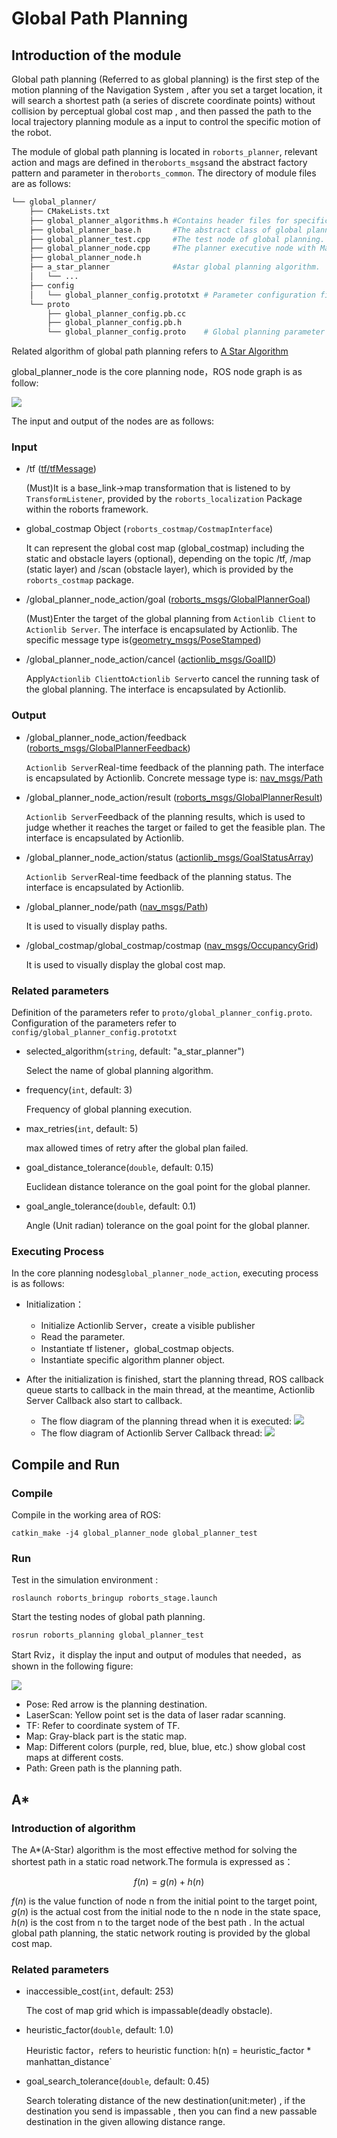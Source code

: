 # Global Path Planning

## Introduction of the module

Global path planning (Referred to as global planning) is the first step of the motion planning of the Navigation System , after you set a target location, it will search a shortest path (a series of discrete coordinate points) without collision by perceptual global cost map , and then passed the path to the local trajectory planning module as a input to control the specific motion of the robot.



The module of global path planning is located in `roborts_planner`,  relevant action and mags are defined in the`roborts_msgs`and the  abstract factory pattern and parameter in the`roborts_common`. The directory of module files are as follows:

```bash
└── global_planner/
    ├── CMakeLists.txt
    ├── global_planner_algorithms.h #Contains header files for specific algorithms
    ├── global_planner_base.h       #The abstract class of global planning algorithm.
    ├── global_planner_test.cpp     #The test node of global planning.
    ├── global_planner_node.cpp     #The planner executive node with Main functions 
    ├── global_planner_node.h       
    ├── a_star_planner              #Astar global planning algorithm. 
    │   └── ...
    ├── config
    │   └── global_planner_config.prototxt # Parameter configuration file
    └── proto  
        ├── global_planner_config.pb.cc
        ├── global_planner_config.pb.h
        └── global_planner_config.proto    # Global planning parameter definition file.
```

Related algorithm of global path planning refers to [A Star Algorithm](algorithm/a_star.md) 

global_planner_node is the core planning node，ROS node graph is as follow:

![](https://rm-static.djicdn.com/documents/20758/63b3d8db24ce71547553505842780076.png)

The input and output of the nodes are as follows:

### Input

* /tf ([tf/tfMessage](http://docs.ros.org/api/tf/html/msg/tfMessage.html))

  (Must)It is a base_link->map transformation that is listened to by `TransformListener`, provided by the `roborts_localization` Package within the roborts framework.

* global_costmap Object (`roborts_costmap/CostmapInterface`)

  It can represent the global  cost map (global_costmap) including the static and obstacle layers (optional), depending on the topic /tf, /map (static layer) and /scan (obstacle layer), which is provided by the `roborts_costmap` package.

* /global_planner_node_action/goal ([roborts_msgs/GlobalPlannerGoal]())

  (Must)Enter the target of the global planning from `Actionlib Client` to `Actionlib Server`. The interface is encapsulated by Actionlib. The specific message type is([geometry_msgs/PoseStamped](http://docs.ros.org/api/geometry_msgs/html/msg/PoseStamped.html))

* /global_planner_node_action/cancel ([actionlib_msgs/GoalID](http://docs.ros.org/api/actionlib_msgs/html/msg/GoalID.html))

  Apply`Actionlib Client`to`Actionlib Server`to cancel the running task of the global planning. The interface is encapsulated by Actionlib.

### Output

* /global_planner_node_action/feedback ([roborts_msgs/GlobalPlannerFeedback]())

  `Actionlib Server`Real-time feedback of the planning path. The interface is encapsulated by Actionlib. Concrete message type is:  [nav_msgs/Path](http://docs.ros.org/api/nav_msgs/html/msg/Path.html)

* /global_planner_node_action/result ([roborts_msgs/GlobalPlannerResult]())

  `Actionlib Server`Feedback of the planning results, which is used to judge whether it reaches the target or failed to get the feasible plan. The interface is encapsulated by Actionlib.

* /global_planner_node_action/status ([actionlib_msgs/GoalStatusArray](http://docs.ros.org/api/actionlib_msgs/html/msg/GoalStatusArray.html))  

  `Actionlib Server`Real-time feedback of the planning status. The interface is encapsulated by Actionlib.

* /global_planner_node/path ([nav_msgs/Path](http://docs.ros.org/api/nav_msgs/html/msg/Path.html))  

  It is used to visually display paths.

* /global_costmap/global_costmap/costmap ([nav_msgs/OccupancyGrid](http://docs.ros.org/api/nav_msgs/html/msg/OccupancyGrid.html))  

  It is used to visually display the global cost map.

### Related parameters

Definition of the parameters refer to `proto/global_planner_config.proto`. Configuration of the parameters refer to `config/global_planner_config.prototxt`

* selected_algorithm(`string`, default: "a_star_planner")

    Select the name of global planning algorithm.

* frequency(`int`, default: 3)

    Frequency of global planning execution.

* max_retries(`int`, default: 5)

    max allowed times of retry after the global plan failed.   

* goal_distance_tolerance(`double`, default: 0.15)

    Euclidean distance tolerance on the goal point for the global planner.

* goal_angle_tolerance(`double`, default: 0.1)

    Angle (Unit radian) tolerance on the goal point for the global planner.

### Executing Process

In the core planning nodes`global_planner_node_action`, executing process is as follows:

- Initialization： 
  - Initialize Actionlib Server，create a visible publisher
  - Read the parameter.
  - Instantiate tf listener，global_costmap objects.
  - Instantiate specific algorithm planner object.

- After the initialization is finished, start the planning thread, ROS callback queue starts to callback in the main thread, at the meantime, Actionlib Server Callback also start to callback.
  - The flow diagram of the planning thread when it is executed:
    ![](https://rm-static.djicdn.com/documents/20758/057c895762b7d1547553536324774678.png)
  -  The flow diagram of Actionlib Server Callback thread:
    ![](https://rm-static.djicdn.com/documents/20758/b93803f9be2aa1547553557409469215.png)


## Compile and Run

### Compile

Compile in the working area of ROS:

```shell
catkin_make -j4 global_planner_node global_planner_test
```

### Run

Test in the simulation environment : 

```shell
roslaunch roborts_bringup roborts_stage.launch
```

Start the testing nodes of global path planning.

```shell
rosrun roborts_planning global_planner_test
```
Start Rviz，it display the input and output of modules that needed，as shown in the following figure:

![](https://rm-static.djicdn.com/documents/20758/844f7b73e9a091547553578138533412.png)

- Pose: Red arrow is the planning destination.
- LaserScan: Yellow point set is the data of laser radar scanning.
- TF: Refer to coordinate system of TF.
- Map: Gray-black part is the static map.
- Map: Different colors (purple, red, blue, blue, etc.) show global cost maps at different costs.
- Path: Green path is the planning path.

## A*
### Introduction of algorithm

The A*(A-Star) algorithm is the most effective method for solving the shortest path in a static road network.The formula is expressed as：

$$ f(n) = g(n) + h(n) $$

$f(n)$ is the value function of node n from the initial point to the target point, $g(n)$ is the actual cost from the initial node to the n node in the state space, $h(n)$ is the cost from n to the target node of the best path . In the actual global path planning, the static network routing  is provided by the global cost map.

### Related parameters
* inaccessible_cost(`int`, default: 253)

    The cost of map grid which is impassable(deadly obstacle).

* heuristic_factor(`double`, default: 1.0)

    Heuristic factor，refers to heuristic function: h(n) = heuristic_factor * manhattan_distance`

* goal_search_tolerance(`double`, default: 0.45)

    Search tolerating distance of the new destination(unit:meter) , if the destination you send is impassable , then you can find a new passable destination in the given allowing distance range.  


